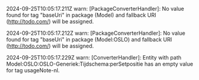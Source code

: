 2024-09-25T10:05:17.211Z warn: [PackageConverterHandler]: No value found for tag "baseUri" in package (Model) and fallback URI (http://todo.com/) will be assigned.

2024-09-25T10:05:17.212Z warn: [PackageConverterHandler]: No value found for tag "baseUri" in package (Model:OSLO) and fallback URI (http://todo.com/) will be assigned.

2024-09-25T10:05:17.229Z warn: [ConverterHandler]: Entity with path Model:OSLO:OSLO-Generiek:Tijdschema:perSetpositie has an empty value for tag usageNote-nl.

